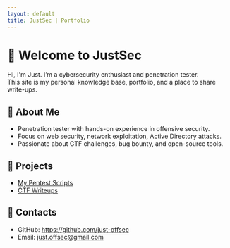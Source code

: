 ```yaml
---
layout: default
title: JustSec | Portfolio
---
```


# 👋 Welcome to JustSec

Hi, I'm Just.
I’m a cybersecurity enthusiast and penetration tester.  
This site is my personal knowledge base, portfolio, and a place to share write-ups.

## 🔹 About Me
- Penetration tester with hands-on experience in offensive security.
- Focus on web security, network exploitation, Active Directory attacks.
- Passionate about CTF challenges, bug bounty, and open-source tools.

## 🔹 Projects
- [My Pentest Scripts](./scripts)
- [CTF Writeups](./writeups)

## 🔹 Contacts
- GitHub: https://github.com/just-offsec
- Email: just.offsec@gmail.com
